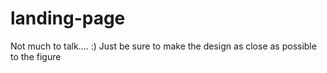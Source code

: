 # landing-page

Not much to talk.... :) 
Just be sure to make the design as close as possible to the figure